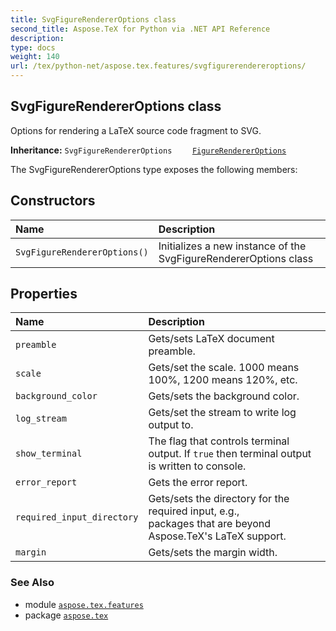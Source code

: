 ```yaml
---
title: SvgFigureRendererOptions class
second_title: Aspose.TeX for Python via .NET API Reference
description: 
type: docs
weight: 140
url: /tex/python-net/aspose.tex.features/svgfigurerendereroptions/
---
```


## SvgFigureRendererOptions class

Options for rendering a LaTeX source code fragment to SVG.

**Inheritance:**
`SvgFigureRendererOptions`
`    `[`FigureRendererOptions`](/tex/python-net/aspose.tex.features/figurerendereroptions)


The SvgFigureRendererOptions type exposes the following members:
## Constructors
| Name | Description |
| :- | :- |
| `SvgFigureRendererOptions()` | Initializes a new instance of the SvgFigureRendererOptions class |
## Properties
| Name | Description |
| :- | :- |
| `preamble` | Gets/sets LaTeX document preamble. |
| `scale` | Gets/set the scale. 1000 means 100%, 1200 means 120%, etc. |
| `background_color` | Gets/sets the background color. |
| `log_stream` | Gets/set the stream to write log output to. |
| `show_terminal` | The flag that controls terminal output. If `true` then terminal output is written to console. |
| `error_report` | Gets the error report. |
| `required_input_directory` | Gets/sets the directory for the required input, e.g.,<br/>            packages that are beyond Aspose.TeX's LaTeX support. |
| `margin` | Gets/sets the margin width. |

### See Also

* module [`aspose.tex.features`](/tex/python-net/aspose.tex.features/)
* package [`aspose.tex`](/tex/python-net/)


